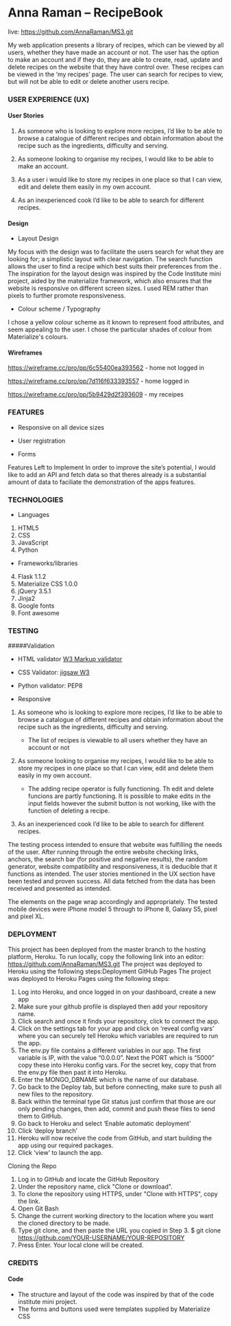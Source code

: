 # Anna Raman – RecipeBook

live: https://github.com/AnnaRaman/MS3.git

My web application presents a library of recipes, which can be viewed by all users, whether they have made an account or not. The user has the option to make an account and if they do, they are able to create, read, update and delete recipes on the website that they have control over. These recipes can be viewed in the ‘my recipes’ page. The user can search for recipes to view, but will not be able to edit or delete another users recipe. 

### USER EXPERIENCE (UX)
#### User Stories


1.	As someone who is looking to explore more recipes, I’d like to be able to browse a catalogue of different recipes and obtain information about the recipe such as the ingredients, difficulty and serving.

2.	As someone looking to organise my recipes, I would like to be able to make an account.

3.  As a user i would like to store my recipes in one place so that I can view, edit and delete them easily in my own account.

3.	As an inexperienced cook I’d like to be able to search for different recipes.


#### Design
* Layout Design

My focus with the design was to facilitate the users search for what they are looking for; a simplistic layout with clear navigation. The search function allows the user to find a recipe which best suits their preferences from the . The inspiration for the layout design was inspired by the Code Institute mini project, aided by the materialize framework, which also ensures that the website is responsive on different screen sizes. I used REM rather than pixels to further promote responsiveness.


* Colour scheme / Typography

I chose a yellow colour scheme as it known to represent food attributes, and seem appealing to the user. I chose the particular shades of colour from Materialize's colours.






#### Wireframes

https://wireframe.cc/pro/pp/6c55400ea393562 - home not logged in

https://wireframe.cc/pro/pp/7d116f633393557 - home logged in

https://wireframe.cc/pro/pp/5b9429d2f393609 - my receipes

### FEATURES

-	Responsive on all device sizes


-   User registration


-   Forms


Features Left to Implement
In order to improve the site’s potential, I would like to add an API and fetch data so that theres already is a substantial amount of data to faciliate the demonstration of the apps features.

### TECHNOLOGIES

- Languages
1.	HTML5
2.	CSS
3.	JavaScript
4.	Python


- Frameworks/libraries
4.	Flask 1.1.2
5.	Materialize CSS 1.0.0
6.	jQuery 3.5.1
7.  Jinja2
8.	Google fonts
9.	Font awesome



### TESTING

#####Validation

- HTML validator <a href="https://validator.w3.org/">W3 Markup validator</a>

- CSS Validator:  <a href="https://jigsaw.w3.org/css-validator/">jigsaw W3</a>

- Python validator: <a>PEP8</a>

- Responsive



1.	As someone who is looking to explore more recipes, I’d like to be able to browse a catalogue of different recipes and obtain information about the recipe such as the ingredients, difficulty and serving.
    -  The list of recipes is viewable to all users whether they have an account or not

2.	As someone looking to organise my recipes, I would like to be able to store my recipes in one place so that I can view, edit and delete them easily in my own account.
    - The adding recipe operator is fully functioning. Th edit and delete funcions are partly functioning. It is possible to make edits in the input fields however the submit button is not working, like with the function of deleting a recipe.

3.	As an inexperienced cook I’d like to be able to search for different recipes.


The testing process intended to ensure that website was fulfilling the needs of the user. After running through the entire website checking links, anchors, the search bar (for positive and negative results), the random generator, website compatibility and responsiveness, it is deducible that it functions as intended. The user stories mentioned in the UX section have been tested and proven success. All data fetched from the data has been received and presented as intended.

The elements on the page wrap accordingly and appropriately. The tested mobile devices were iPhone model 5 through to iPhone 8, Galaxy S5, pixel and pixel XL. 


### DEPLOYMENT
This project has been deployed from the master branch to the hosting platform, Heroku. To run locally, copy the following link into an editor: https://github.com/AnnaRaman/MS3.git The project was deployed to Heroku using the following steps:Deployment
GitHub Pages
The project was deployed to Heroku Pages using the following steps:

1.	Log into Heroku, and once logged in on your dashboard, create a new app 
2.	Make sure your github profile is displayed then add your repository name.
3.	Click search and once it finds your repository, click to connect the app.
4.	Click on the settings tab for your app and click on ‘reveal config vars’ where you can securely tell Heroku which variables are required to run the app. 
5.	The env.py file contains a different variables in our app. The first variable is IP, with the value “0.0.0.0”. Next the PORT which is “5000” copy these into Heroku config vars. For the secret key, copy that from the env.py file then past it into Heroku. 
6.	Enter the MONGO_DBNAME which is the name of our database.
7.	Go back to the Deploy tab, but before connecting, make sure to push all new files to the repository.
8.	Back within the terminal type Git status just confirm that those are our only pending changes, then add, commit and push these files to send them to GitHub.
9.	Go back to Heroku and select ‘Enable automatic deployment’
10.	Click ‘deploy branch’ 
11.	Heroku will now receive the code from GitHub, and start building the app using our required packages.
12.	Click ‘view’ to launch the app.



Cloning the Repo

1.	Log in to GitHub and locate the GitHub Repository
2.	Under the repository name, click "Clone or download".
3.	To clone the repository using HTTPS, under "Clone with HTTPS", copy the link.
4.	Open Git Bash
5.	Change the current working directory to the location where you want the cloned directory to be made.
6.	Type git clone, and then paste the URL you copied in Step 3.
    $ git clone https://github.com/YOUR-USERNAME/YOUR-REPOSITORY
7.	Press Enter. Your local clone will be created.



### CREDITS

#### Code
- The structure and layout of the code was inspired by that of the code institute mini project.
- The forms and buttons used were templates supplied by Materialize CSS
